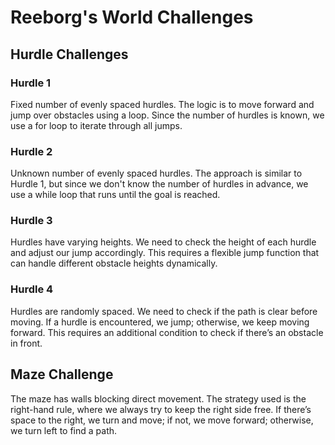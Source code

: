 <html>
<body>
    <h1>Reeborg's World Challenges</h1>
    <h2>Hurdle Challenges</h2>
    <h3>Hurdle 1</h3>
    <p>Fixed number of evenly spaced hurdles. The logic is to move forward and jump over obstacles using a loop. Since the number of hurdles is known, we use a for loop to iterate through all jumps.</p>
    <h3>Hurdle 2</h3>
    <p>Unknown number of evenly spaced hurdles. The approach is similar to Hurdle 1, but since we don't know the number of hurdles in advance, we use a while loop that runs until the goal is reached.</p> 
    <h3>Hurdle 3</h3>
    <p>Hurdles have varying heights. We need to check the height of each hurdle and adjust our jump accordingly. This requires a flexible jump function that can handle different obstacle heights dynamically.</p>
    <h3>Hurdle 4</h3>
    <p>Hurdles are randomly spaced. We need to check if the path is clear before moving. If a hurdle is encountered, we jump; otherwise, we keep moving forward. This requires an additional condition to check if there’s an obstacle in front.</p>
    <h2>Maze Challenge</h2>
    <p>The maze has walls blocking direct movement. The strategy used is the right-hand rule, where we always try to keep the right side free. If there’s space to the right, we turn and move; if not, we move forward; otherwise, we turn left to find a path.</p>
</body>
</html>
